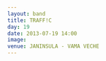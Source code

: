 ```yaml
---
layout: band
title: TRAFF!C
day: 19
date: 2013-07-19 14:00
image: 
venue: JANINSULA - VAMA VECHE
---
```



